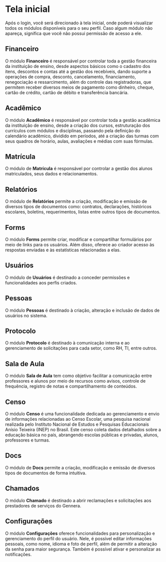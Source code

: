 # Tela inicial

Após o login, você será direcionado à tela inicial, onde poderá visualizar todos os módulos disponíveis para o seu perfil. Caso algum módulo não apareça, significa que você não possui permissão de acesso a ele.

<!-- ## Arquivos * -->


## Financeiro 

O módulo **Financeiro** é responsável por controlar toda a gestão financeira da instituição de ensino, desde aspectos básicos como o cadastro dos itens, descontos e contas até a gestão dos recebíveis, dando suporte a operações de compra, desconto, cancelamento, financiamento, renegociação e ressarcimento, além do controle das registradoras, que permitem receber diversos meios de pagamento como dinheiro, cheque, cartão de crédito, cartão de débito e transferência bancária.

## Acadêmico 

O módulo **Acadêmico** é responsável por controlar toda a gestão acadêmica da instituição de ensino, desde a criação dos cursos, estruturação dos currículos com módulos e disciplinas, passando pela definição do calendário acadêmico, dividido em períodos, até a criação das turmas com seus quadros de horário, aulas, avaliações e médias com suas fórmulas.

## Matrícula

O módulo de **Matrícula** é responsável por controlar a gestão dos alunos matriculados, seus dados e relacionamentos.

## Relatórios

O módulo de **Relatórios** permite a criação, modificação e emissão de diversos tipos de documentos como: contratos, declarações, históricos escolares, boletins, requerimentos, listas entre outros tipos de documentos.

<!-- ## importação * -->

## Forms

O módulo **Forms** permite criar, modificar e compartilhar formulários por meio de links para os usuários. Além disso, oferece ao criador acesso às respostas enviadas e às estatísticas relacionadas a elas.

## Usuários 

O módulo de **Usuários** é destinado a conceder permissões e funcionalidades aos perfis criados.

## Pessoas

O módulo **Pessoas** é destinado à criação, alteração e inclusão de dados de usuários no sistema.

## Protocolo

O módulo **Protocolo** é destinado à comunicação interna e ao gerenciamento de solicitações para cada setor, como RH, TI, entre outros.

## Sala de Aula

O módulo **Sala de Aula** tem como objetivo facilitar a comunicação entre professores e alunos por meio de recursos como avisos, controle de frequência, registro de notas e compartilhamento de conteúdos.

<!-- ## Faturamento * -->

<!-- ## API * -->

## Censo 

O módulo **Censo** é uma funcionalidade dedicada ao gerenciamento e envio de informações relacionadas ao Censo Escolar, uma pesquisa nacional realizada pelo Instituto Nacional de Estudos e Pesquisas Educacionais Anísio Teixeira (INEP) no Brasil. Este censo coleta dados detalhados sobre a educação básica no país, abrangendo escolas públicas e privadas, alunos, professores e turmas. 

## Docs

O módulo de **Docs** permite a criação, modificação e emissão de diversos tipos de documentos de forma intuitiva.

## Chamados

O módulo **Chamado** é destinado a abrir reclamações e solicitações aos prestadores de serviços do Gennera.

## Configurações

O módulo **Configurações** oferece funcionalidades para personalização e gerenciamento do perfil do usuário. Nele, é possível editar informações pessoais, como nome, idioma e foto de perfil, além de permitir a alteração da senha para maior segurança. Também é possível ativar e personalizar as notificações.
